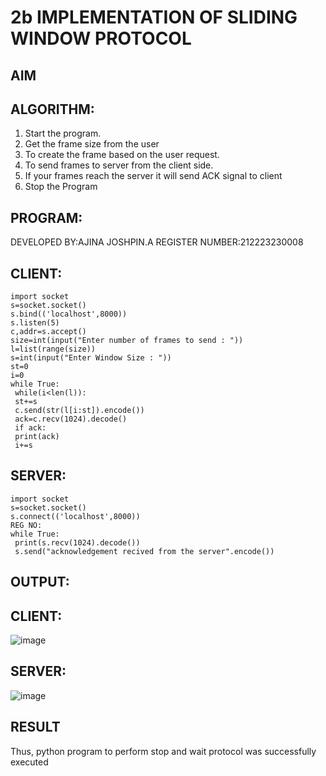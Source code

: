 # 2b IMPLEMENTATION OF SLIDING WINDOW PROTOCOL
## AIM
## ALGORITHM:
1. Start the program.
2. Get the frame size from the user
3. To create the frame based on the user request.
4. To send frames to server from the client side.
5. If your frames reach the server it will send ACK signal to client
6. Stop the Program
## PROGRAM:
DEVELOPED BY:AJINA JOSHPIN.A
REGISTER NUMBER:212223230008
## CLIENT:
```
import socket
s=socket.socket()
s.bind(('localhost',8000))
s.listen(5)
c,addr=s.accept()
size=int(input("Enter number of frames to send : "))
l=list(range(size))
s=int(input("Enter Window Size : "))
st=0
i=0
while True:
 while(i<len(l)):
 st+=s
 c.send(str(l[i:st]).encode())
 ack=c.recv(1024).decode()
 if ack:
 print(ack)
 i+=s
```
## SERVER:
```
import socket
s=socket.socket()
s.connect(('localhost',8000))
REG NO:
while True:
 print(s.recv(1024).decode())
 s.send("acknowledgement recived from the server".encode())
```
## OUTPUT:
## CLIENT:
![image](https://github.com/ajinajoshpin/2b_SLIDING_WINDOW_PROTOCOL/assets/148514578/f10530ab-cb11-4b79-bd95-cc6fda29a641)
## SERVER:
![image](https://github.com/ajinajoshpin/2b_SLIDING_WINDOW_PROTOCOL/assets/148514578/7fb8ee22-a700-48f6-940f-29b435ad8212)
## RESULT
Thus, python program to perform stop and wait protocol was successfully executed
